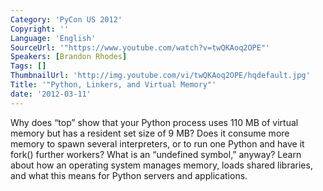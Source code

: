 ```yaml
---
Category: 'PyCon US 2012'
Copyright: ''
Language: 'English'
SourceUrl: '"https://www.youtube.com/watch?v=twQKAoq2OPE"'
Speakers: [Brandon Rhodes]
Tags: []
ThumbnailUrl: 'http://img.youtube.com/vi/twQKAoq2OPE/hqdefault.jpg'
Title: '"Python, Linkers, and Virtual Memory"'
date: '2012-03-11'
---
```

Why does “top” show that your Python process uses 110 MB of virtual memory but
has a resident set size of 9 MB? Does it consume more memory to spawn several
interpreters, or to run one Python and have it fork() further workers? What is
an “undefined symbol,” anyway? Learn about how an operating system manages
memory, loads shared libraries, and what this means for Python servers and
applications.

